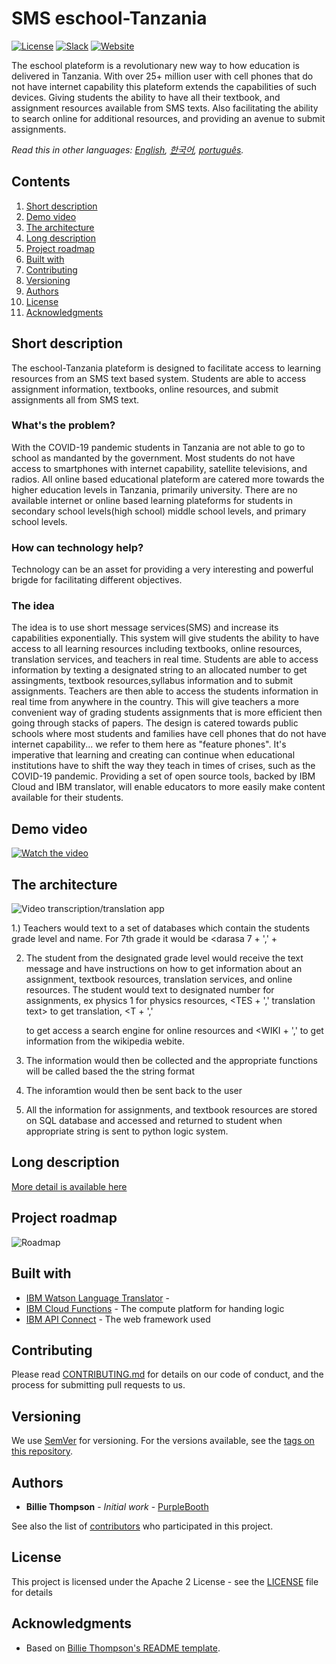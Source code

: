 # SMS eschool-Tanzania

[![License](https://img.shields.io/badge/License-Apache2-blue.svg)](https://www.apache.org/licenses/LICENSE-2.0) [![Slack](https://img.shields.io/badge/Join-Slack-blue)](https://callforcode.org/slack) [![Website](https://img.shields.io/badge/View-Website-blue)](https://code-and-response.github.io/Project-Sample/)

The eschool plateform is a revolutionary new way to how education is delivered in Tanzania. With over 25+ million user with cell phones that do not have internet capability this plateform extends the capabilities of such devices. Giving students the ability to have all their textbook, and assignment resources available from SMS texts. Also facilitating the ability to search online for additional resources, and providing an avenue to submit assignments. 

*Read this in other languages: [English](README.md), [한국어](README.ko.md), [português](README.pt_br.md).*

## Contents

1. [Short description](#short-description)
1. [Demo video](#demo-video)
1. [The architecture](#the-architecture)
1. [Long description](#long-description)
1. [Project roadmap](#project-roadmap)
1. [Built with](#built-with)
1. [Contributing](#contributing)
1. [Versioning](#versioning)
1. [Authors](#authors)
1. [License](#license)
1. [Acknowledgments](#acknowledgments)

## Short description
The eschool-Tanzania plateform is designed to facilitate access to learning resources from an SMS text based system. Students are able to access assignment information, textbooks, online resources, and submit assignments all from SMS text. 

### What's the problem?

With the COVID-19 pandemic students in Tanzania are not able to go to school as mandanted by the government. Most students do not have access to smartphones with internet capability, satellite televisions, and radios. All online based educational plateform are catered more towards the higher education levels in Tanzania, primarily university. There are no available internet or online based learning plateforms for students in secondary school levels(high school) middle school levels, and primary school levels.

### How can technology help?

Technology can be an asset for providing a very interesting and powerful brigde for facilitating different objectives.

### The idea
The idea is to use short message services(SMS) and increase its capabilities exponentially. This system will give students the ability to have access to all learning resources including textbooks, online resources, translation services, and teachers in real time. Students are able to access information by texting a designated string to an allocated number to get assingments, textbook resources,syllabus information and to submit assignments. Teachers are then able to access the students information in real time from anywhere in the country. This will give teachers a more convenient way of grading students assignments that is more efficient then going through stacks of papers. The design is catered towards public schools where most students and families have cell phones that do not have internet capability... we refer to them here as "feature phones". It's imperative that learning and creating can continue when educational institutions have to shift the way they teach in times of crises, such as the COVID-19 pandemic. Providing a set of open source tools, backed by IBM Cloud and IBM translator, will enable educators to more easily make content available for their students. 

## Demo video

[![Watch the video](https://github.com/Code-and-Response/Liquid-Prep/blob/master/images/IBM-interview-video-image.png)](https://youtu.be/vOgCOoy_Bx0)

## The architecture

![Video transcription/translation app](https://github.com/dmashiku07/eschool-Tanzania/blob/master/SMS%20eschool%20system%20daigram_v1.png)

1.) Teachers would text to a set of databases which contain the students grade level and name. For 7th grade it would be <darasa 7 + ',' + <assignment text>
  
2. The student from the designated grade level would receive the text message and have instructions on how to get information about an assignment, textbook resources, translation services, and online resources. The student would text <ASSN> to designated number for assignments, <subject designation> ex physics 1 for physics resources, <TES + ',' translation text> to get translation, <T + ',' <search text> to get access a search engine for online resources and <WIKI + ',' <wikipedia search text> to get information from the wikipedia webite. 
  
3. The information would then be collected and the appropriate functions will be called based the the string format

4. The inforamtion would then be sent back to the user

5. All the information for assignments, and textbook resources are stored on SQL database and accessed and returned to student when      appropriate string is sent to python logic system. 

## Long description

[More detail is available here](DESCRIPTION.md)

## Project roadmap

![Roadmap](roadmap.jpg)


## Built with

* [IBM Watson Language Translator](https://www.ibm.com/watson/services/language-translator/) - 
* [IBM Cloud Functions](https://cloud.ibm.com/catalog?search=cloud%20functions#search_results) - The compute platform for handing logic
* [IBM API Connect](https://cloud.ibm.com/catalog?search=api%20connect#search_results) - The web framework used


## Contributing

Please read [CONTRIBUTING.md](CONTRIBUTING.md) for details on our code of conduct, and the process for submitting pull requests to us.

## Versioning

We use [SemVer](http://semver.org/) for versioning. For the versions available, see the [tags on this repository](https://github.com/your/project/tags).

## Authors

* **Billie Thompson** - *Initial work* - [PurpleBooth](https://github.com/PurpleBooth)

See also the list of [contributors](https://github.com/Code-and-Response/Project-Sample/graphs/contributors) who participated in this project.

## License

This project is licensed under the Apache 2 License - see the [LICENSE](LICENSE) file for details

## Acknowledgments

* Based on [Billie Thompson's README template](https://gist.github.com/PurpleBooth/109311bb0361f32d87a2).

